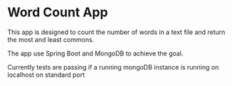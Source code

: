 # Word Count App

This app is designed to count the number of words in a text file and return the most and least commons.

The app use Spring Boot and MongoDB to achieve the goal.

Currently tests are passing if a running mongoDB instance is running on localhost on standard port